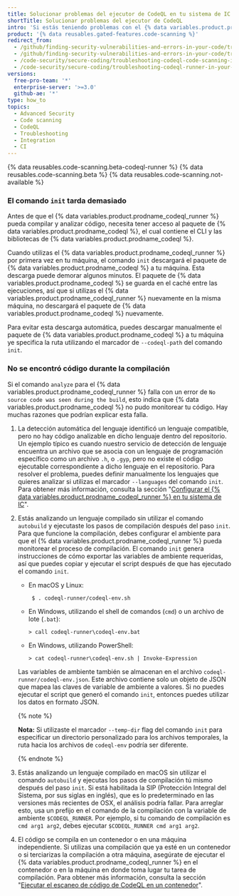 ```yaml
---
title: Solucionar problemas del ejecutor de CodeQL en tu sistema de IC
shortTitle: Solucionar problemas del ejecutor de CodeQL
intro: 'Si estás teniendo problemas con el {% data variables.product.prodname_codeql_runner %}, puedes solucionarlos si utilizas estos tips.'
product: '{% data reusables.gated-features.code-scanning %}'
redirect_from:
  - /github/finding-security-vulnerabilities-and-errors-in-your-code/troubleshooting-code-scanning-in-your-ci-system
  - /github/finding-security-vulnerabilities-and-errors-in-your-code/troubleshooting-codeql-code-scanning-in-your-ci-system
  - /code-security/secure-coding/troubleshooting-codeql-code-scanning-in-your-ci-system
  - /code-security/secure-coding/troubleshooting-codeql-runner-in-your-ci-system
versions:
  free-pro-team: '*'
  enterprise-server: '>=3.0'
  github-ae: '*'
type: how_to
topics:
  - Advanced Security
  - Code scanning
  - CodeQL
  - Troubleshooting
  - Integration
  - CI
---
```


<!--For this article in earlier GHES versions, see /content/github/finding-security-vulnerabilities-and-errors-in-your-code-->

{% data reusables.code-scanning.beta-codeql-runner %}
{% data reusables.code-scanning.beta %}
{% data reusables.code-scanning.not-available %}

### El comando `init` tarda demasiado

Antes de que el {% data variables.product.prodname_codeql_runner %} pueda compilar y analizar código, necesita tener acceso al paquete de {% data variables.product.prodname_codeql %}, el cual contiene el CLI y las bibliotecas de {% data variables.product.prodname_codeql %}.

Cuando utilizas el {% data variables.product.prodname_codeql_runner %} por primera vez en tu máquina, el comando `init` descargará el paquete de {% data variables.product.prodname_codeql %} a tu máquina. Esta descarga puede demorar algunos minutos. El paquete de {% data variables.product.prodname_codeql %} se guarda en el caché entre las ejecuciones, así que si utilizas el {% data variables.product.prodname_codeql_runner %} nuevamente en la misma máquina, no descargará el paquete de {% data variables.product.prodname_codeql %} nuevamente.

Para evitar esta descarga automática, puedes descargar manualmente el paquete de {% data variables.product.prodname_codeql %} a tu máquina ye specifica la ruta utilizando el marcador de `--codeql-path` del comando `init`.

### No se encontró código durante la compilación

Si el comando `analyze` para el {% data variables.product.prodname_codeql_runner %} falla con un error de `No source code was seen during the build`, esto indica que {% data variables.product.prodname_codeql %} no pudo monitorear tu código. Hay muchas razones que podrían explicar esta falla.

1. La detección automática del lenguaje identificó un lenguaje compatible, pero no hay código analizable en dicho lenguaje dentro del repositorio. Un ejemplo típico es cuando nuestro servicio de detección de lenguaje encuentra un archivo que se asocia con un lenguaje de programación específico como un archivo `.h`, o `.gyp`, pero no existe el código ejecutable correspondiente a dicho lenguaje en el repositorio. Para resolver el problema, puedes definir manualmente los lenguajes que quieres analizar si utilizas el marcador `--languages` del comando `init`. Para obtener más información, consulta la sección "[Configurar el {% data variables.product.prodname_codeql_runner %} en tu sistema de IC](/code-security/secure-coding/configuring-codeql-runner-in-your-ci-system)".

1. Estás analizando un lenguaje compilado sin utilizar el comando `autobuild` y ejecutaste los pasos de compilación después del paso `init`. Para que funcione la compilación, debes configurar el ambiente para que el {% data variables.product.prodname_codeql_runner %} pueda monitorear el proceso de compilación. El comando `init` genera instrucciones de cómo exportar las variables de ambiente requeridas, así que puedes copiar y ejecutar el script después de que has ejecutado el comando `init`.
   - En macOS y Linux:
     ```shell
      $ . codeql-runner/codeql-env.sh
     ```
   - En Windows, utilizando el shell de comandos (`cmd`) o un archivo de lote (`.bat`):
     ```shell
     > call codeql-runner\codeql-env.bat
     ```
   - En Windows, utilizando PowerShell:
     ```shell
     > cat codeql-runner\codeql-env.sh | Invoke-Expression
     ```

   Las variables de ambiente también se almacenan en el archivo `codeql-runner/codeql-env.json`. Este archivo contiene solo un objeto de JSON que mapea las claves de variable de ambiente a valores. Si no puedes ejecutar el script que generó el comando `init`, entonces puedes utilizar los datos en formato JSON.

   {% note %}

   **Nota:** Si utilizaste el marcador `--temp-dir` flag del comando `init` para especificar un directorio personalizado para los archivos temporales, la ruta hacia los archivos de `codeql-env` podría ser diferente.

   {% endnote %}

1. Estás analizando un lenguaje compilado en macOS sin utilizar el comando `autobuild` y ejecutas los pasos de compilación tú mismo después del paso `init`. Si está habilitada la SIP (Protección Integral del Sistema, por sus siglas en inglés), que es lo predeterminado en las versiones más recientes de OSX, el análisis podría fallar. Para arreglar esto, usa un prefijo en el comando de la compilación con la variable de ambiente `$CODEQL_RUNNER`. Por ejemplo, si tu comando de compilación es `cmd arg1 arg2`, debes ejecutar `$CODEQL_RUNNER cmd arg1 arg2`.

1. El código se compila en un contenedor o en una máquina independiente. Si utilizas una compilación que ya esté en un contenedor o si terciarizas la compilación a otra máquina, asegúrate de ejecutar el {% data variables.product.prodname_codeql_runner %} en el contenedor o en la máquina en donde toma lugar tu tarea de compilación. Para obtener más información, consulta la sección "[Ejecutar el escaneo de código de CodeQL en un contenedor](/code-security/secure-coding/running-codeql-code-scanning-in-a-container)".
